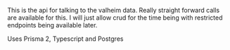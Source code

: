 This is the api for talking to the valheim data. Really straight forward calls are available for this. I will just allow crud for the time being with restricted endpoints being available later.


Uses Prisma 2, Typescript and Postgres
